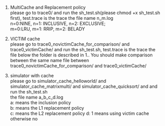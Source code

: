 1. MultiCache and Replacement policy  
please go to trace0/ and run the sh_test.sh(please chmod +x sh_test.sh first), test.trace is the trace
the file name n_m.log   
n=0:NINE, n=1: INCLUSIVE, n=2: EXCLUSIVE;  
m=0:LRU, m=1: RRIP, m=2: BELADY

2. VICTIM cache  
please go to trace0_novictimCache_for_comparison/ and trace0_victimCache/  and run the sh_test.sh, test.trace is the trace
the file below the folder is described in 1.. You should make comparison between the same name file between trace0_novictimCache_for_comparison/ and trace0_victimCache/   

3. simulator with cache   
please go to simulator_cache_helloworld/ and simulator_cache_matrixmulti/ and simulator_cache_quicksort/ and and run the sh_test.sh  
the file name a_b_c_d.log   
a: means the inclusion policy  
b: means the L1 replacement policy  
c: means the L2 replacement policy
d: 1 means using victim cache otherwise no